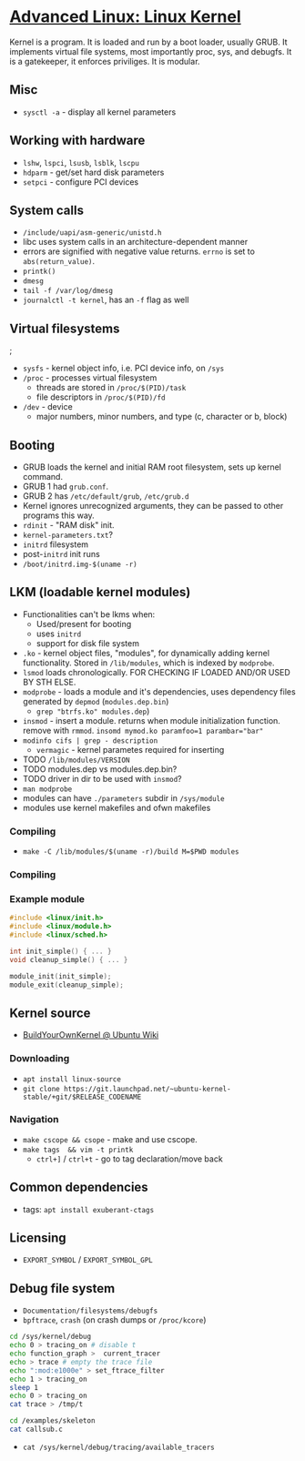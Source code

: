 # [Advanced Linux: Linux Kernel](https://www.linkedin.com/learning/advanced-linux-the-linux-kernel-2)

Kernel is a program. It is loaded and run by a boot loader, usually GRUB. It
implements virtual file systems, most importantly proc, sys, and debugfs.
It is a gatekeeper, it enforces priviliges. It is modular.

##  Misc

* `sysctl -a` - display all kernel parameters

## Working with hardware

* `lshw`, `lspci`, `lsusb`, `lsblk`, `lscpu`
* `hdparm` - get/set hard disk parameters
* `setpci` - configure PCI devices

## System calls

* `/include/uapi/asm-generic/unistd.h`
* libc uses system calls in an architecture-dependent manner
* errors are signified with negative value returns. `errno` is set to
  `abs(return_value)`.
* `printk()`
* `dmesg`
* `tail -f /var/log/dmesg`
* `journalctl -t kernel`, has an `-f` flag as well

## Virtual filesystems
;
* `sysfs` - kernel object info, i.e. PCI device info, on `/sys`
* `/proc` - processes virtual filesystem
    * threads are stored in `/proc/$(PID)/task`
    * file descriptors in `/proc/$(PID)/fd`
* `/dev` - device
    * major numbers, minor numbers, and type (c, character or b, block)

## Booting

* GRUB loads the kernel and initial RAM root filesystem, sets up kernel command.
* GRUB 1 had `grub.conf`.
* GRUB 2 has `/etc/default/grub`, `/etc/grub.d`
* Kernel ignores unrecognized arguments, they can be passed to other programs
this way.
* `rdinit` - "RAM disk" init.
* `kernel-parameters.txt`?
* `initrd` filesystem
* post-`initrd` init runs
* `/boot/initrd.img-$(uname -r)`

## LKM (loadable kernel modules)


* Functionalities can't be lkms when:
    * Used/present for booting
    * uses `initrd`
    * support for disk file system
* `.ko` - kernel object files, "modules", for dynamically adding kernel
    functionality. Stored in `/lib/modules`, which is indexed by `modprobe`.
* `lsmod` loads chronologically. FOR CHECKING IF LOADED AND/OR USED BY STH ELSE.
* `modprobe` - loads a module and it's dependencies, uses dependency files
   generated by `depmod` (`modules.dep.bin`)
   * `grep "btrfs.ko" modules.dep`)
* `insmod` - insert a module. returns when module initialization function.
   remove with `rmmod`. `insomd mymod.ko paramfoo=1 parambar="bar"`
* `modinfo cifs | grep - description`
   * `vermagic` - kernel parametes required for inserting
* TODO `/lib/modules/VERSION`
* TODO modules.dep vs modules.dep.bin?
* TODO driver in dir to be used with `insmod`?
* `man modprobe`
* modules can have `./parameters` subdir in `/sys/module`
* modules use kernel makefiles and ofwn makefiles

###  Compiling

* `make -C /lib/modules/$(uname -r)/build M=$PWD modules`


### Compiling

### Example module

```c
#include <linux/init.h>
#include <linux/module.h>
#include <linux/sched.h>

int init_simple() { ... }
void cleanup_simple() { ... }

module_init(init_simple);
module_exit(cleanup_simple);
```

## Kernel source

* [BuildYourOwnKernel @ Ubuntu Wiki](https://wiki.ubuntu.com/Kernel/BuildYourOwnKernel)

### Downloading

* `apt install linux-source`
* `git clone https://git.launchpad.net/~ubuntu-kernel-stable/+git/$RELEASE_CODENAME`

### Navigation

* `make cscope && csope` - make and use cscope.
* `make tags  && vim -t printk`
    * `ctrl+]` / `ctrl+t` - go to tag declaration/move back

## Common dependencies

* tags: `apt install exuberant-ctags`

## Licensing

* `EXPORT_SYMBOL` / `EXPORT_SYMBOL_GPL`

## Debug file system

* `Documentation/filesystems/debugfs`
* `bpftrace`, `crash` (on crash dumps or `/proc/kcore`)

```bash
cd /sys/kernel/debug
echo 0 > tracing_on # disable t
echo function_graph >  current_tracer
echo > trace # empty the trace file
echo ":mod:e1000e" > set_ftrace_filter
echo 1 > tracing_on
sleep 1
echo 0 > tracing_on
cat trace > /tmp/t

cd /examples/skeleton
cat callsub.c

```


* `cat /sys/kernel/debug/tracing/available_tracers`

